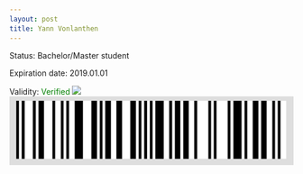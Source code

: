```yaml
---
layout: post
title: Yann Vonlanthen
---
```


Status: Bachelor/Master student

Expiration date: 2019.01.01

Validity: <font color="green"> Verified</font> 
![](/members/img/Yann_Vonlanthen.png)
![](/members/img/bar.png)
